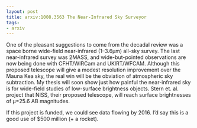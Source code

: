```yaml
---
layout: post
title: arxiv:1008.3563 The Near-Infrared Sky Surveyor
tags:
- arxiv
---
```

One of the pleasant suggestions to come from the decadal review was a space borne wide-field near-infrared (1–3.6µm) all-sky survey. The last near-infrared survey was 2MASS, and wide-but-pointed observations are now being done with CFHT/WIRCam and UKIRT/WFCAM. Although this proposed telescope will give a modest resolution improvement over the Mauna Kea sky, the real win will be the obviation of atmospheric sky subtraction. My thesis will soon show just how painful the near-infrared sky is for wide-field studies of low-surface brightness objects. Stern et. al. project that NISS, their proposed telescope, will reach surface brightnesses of µ=25.6 AB magnitudes.

If this project is funded, we could see data flowing by 2016. I’d say this is a good use of $500 million (+ a rocket).
